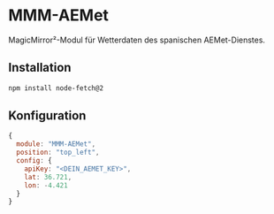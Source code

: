 # MMM-AEMet

MagicMirror²-Modul für Wetterdaten des spanischen AEMet-Dienstes.

## Installation

```bash
npm install node-fetch@2
```

## Konfiguration

```js
{
  module: "MMM-AEMet",
  position: "top_left",
  config: {
    apiKey: "<DEIN_AEMET_KEY>",
    lat: 36.721,
    lon: -4.421
  }
}
```

